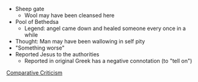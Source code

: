 - Sheep gate
	- Wool may have been cleansed here
- Pool of Bethedsa
	- Legend: angel came down and healed someone every once in a while
- Thought: Man may have been wallowing in self pity
- "Something worse"
- Reported Jesus to the authorities
	- Reported in original Greek has a negative connotation (to "tell on")

[Comparative Criticism](notes/Spring%202024/Gospel%20of%20John/Comparative%20Criticism.md)